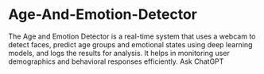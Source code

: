 # Age-And-Emotion-Detector
The Age and Emotion Detector is a real-time system that uses a webcam to detect faces, predict age groups and emotional states using deep learning models, and logs the results for analysis. It helps in monitoring user demographics and behavioral responses efficiently.          Ask ChatGPT
